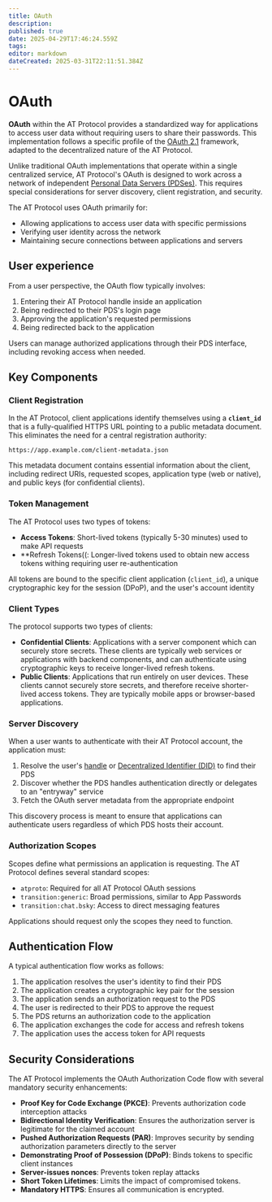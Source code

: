 ```yaml
---
title: OAuth
description: 
published: true
date: 2025-04-29T17:46:24.559Z
tags: 
editor: markdown
dateCreated: 2025-03-31T22:11:51.384Z
---
```


# OAuth
**OAuth** within the AT Protocol provides a standardized way for applications to access user data without requiring users to share their passwords. This implementation follows a specific profile of the [OAuth 2.1](https://datatracker.ietf.org/doc/html/draft-ietf-oauth-v2-1-12) framework, adapted to the decentralized nature of the AT Protocol.

Unlike traditional OAuth implementations that operate within a single centralized service, AT Protocol's OAuth is designed to work across a network of independent [Personal Data Servers (PDSes)](/en/wiki/reference/core-architecture/pds). This requires special considerations for server discovery, client registration, and security.

The AT Protocol uses OAuth primarily for:

- Allowing applications to access user data with specific permissions
- Verifying user identity across the network
- Maintaining secure connections between applications and servers

## User experience
From a user perspective, the OAuth flow typically involves:

1. Entering their AT Protocol handle inside an application
2. Being redirected to their PDS's login page
3. Approving the application's requested permissions
4. Being redirected back to the application

Users can manage authorized applications through their PDS interface, including revoking access when needed.

## Key Components

### Client Registration
In the AT Protocol, client applications identify themselves using a **`client_id`** that is a fully-qualified HTTPS URL pointing to a public metadata document. This eliminates the need for a central registration authority:
```
https://app.example.com/client-metadata.json
```

This metadata document contains essential information about the client, including redirect URIs, requested scopes, application type (web or native), and public keys (for confidential clients).

### Token Management
The AT Protocol uses two types of tokens:

- **Access Tokens**: Short-lived tokens (typically 5-30 minutes) used to make API requests
- **Refresh Tokens((: Longer-lived tokens used to obtain new access tokens withing requiring user re-authentication

All tokens are bound to the specific client application (`client_id`), a unique cryptographic key for the session (DPoP), and the user's account identity

### Client Types

The protocol supports two types of clients:

- **Confidential Clients**: Applications with a server component which can securely store secrets. These clients are typically web services or applications with backend components, and can authenticate using cryptographic keys to receive longer-lived refresh tokens.
- **Public Clients**: Applications that run entirely on user devices. These clients cannot securely store secrets, and therefore receive shorter-lived access tokens. They are typically mobile apps or browser-based applications.

### Server Discovery
When a user wants to authenticate with their AT Protocol account, the application must:
1. Resolve the user's [handle](/en/wiki/reference/identifiers/handles) or [Decentralized Identifier (DID)](/en/wiki/reference/identifiers/did) to find their PDS
2. Discover whether the PDS handles authentication directly or delegates to an "entryway" service
3. Fetch the OAuth server metadata from the appropriate endpoint

This discovery process is meant to ensure that applications can authenticate users regardless of which PDS hosts their account.

### Authorization Scopes

Scopes define what permissions an application is requesting. The AT Protocol defines several standard scopes:

- `atproto`: Required for all AT Protocol OAuth sessions
- `transition:generic`: Broad permissions, similar to App Passwords
- `transition:chat.bsky`: Access to direct messaging features

Applications should request only the scopes they need to function.


## Authentication Flow

A typical authentication flow works as follows:

1. The application resolves the user's identity to find their PDS
2. The application creates a cryptographic key pair for the session
3. The application sends an authorization request to the PDS
4. The user is redirected to their PDS to approve the request
5. The PDS returns an authorization code to the application
6. The application exchanges the code for access and refresh tokens
7. The application uses the access token for API requests

## Security Considerations

The AT Protocol implements the OAuth Authorization Code flow with several mandatory security enhancements:

- **Proof Key for Code Exchange (PKCE)**: Prevents authorization code interception attacks
- **Bidirectional Identity Verification**: Ensures the authorization server is legitimate for the claimed account
- **Pushed Authorization Requests (PAR)**: Improves security by sending authorization parameters directly to the server
- **Demonstrating Proof of Possession (DPoP)**: Binds tokens to specific client instances
- **Server-issues nonces**: Prevents token replay attacks
- **Short Token Lifetimes**: Limits the impact of compromised tokens.
- **Mandatory HTTPS**: Ensures all communication is encrypted.